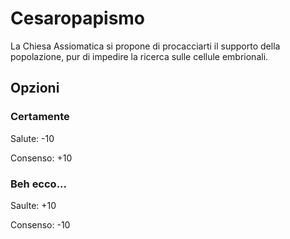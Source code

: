 # Cesaropapismo
La Chiesa Assiomatica si propone di procacciarti il supporto della popolazione, pur di impedire la ricerca sulle cellule embrionali.
## Opzioni

### Certamente
Salute: -10

Consenso: +10

### Beh ecco...
Saulte: +10

Consenso: -10

